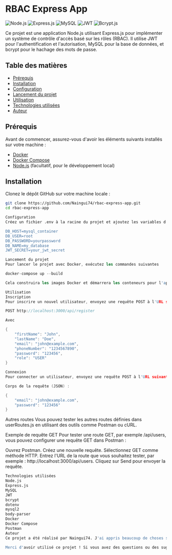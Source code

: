 # RBAC Express App
![Node.js](https://img.shields.io/badge/Node.js-339933?style=flat&logo=node.js&logoColor=white)
![Express.js](https://img.shields.io/badge/Express.js-000000?style=flat&logo=express&logoColor=white)
![MySQL](https://img.shields.io/badge/MySQL-00758F?style=flat&logo=mysql&logoColor=white)
![JWT](https://img.shields.io/badge/JSON%20Web%20Token-000000?style=flat&logo=json-web-tokens&logoColor=white)
![Bcrypt.js](https://img.shields.io/badge/bcrypt.js-FD6D2F?style=flat&logo=bcrypt&logoColor=white)

Ce projet est une application Node.js utilisant Express.js pour implémenter un système de contrôle d'accès basé sur les rôles (RBAC). Il utilise JWT pour l'authentification et l'autorisation, MySQL pour la base de données, et bcrypt pour le hachage des mots de passe.

## Table des matières

- [Prérequis](#prérequis)
- [Installation](#installation)
- [Configuration](#configuration)
- [Lancement du projet](#lancement-du-projet)
- [Utilisation](#utilisation)
- [Technologies utilisées](#technologies-utilisées)
- [Auteur](#auteur)

## Prérequis

Avant de commencer, assurez-vous d'avoir les éléments suivants installés sur votre machine :

- [Docker](https://www.docker.com/)
- [Docker Compose](https://docs.docker.com/compose/)
- [Node.js](https://nodejs.org/) (facultatif, pour le développement local)

## Installation

Clonez le dépôt GitHub sur votre machine locale :

```sh
git clone https://github.com/Naingui74/rbac-express-app.git
cd rbac-express-app

Configuration
Créez un fichier .env à la racine du projet et ajoutez les variables d'environnement nécessaires :

DB_HOST=mysql_container
DB_USER=root
DB_PASSWORD=yourpassword
DB_NAME=my_database
JWT_SECRET=your_jwt_secret

```
```s
Lancement du projet
Pour lancer le projet avec Docker, exécutez les commandes suivantes 

docker-compose up --build

Cela construira les images Docker et démarrera les conteneurs pour l'application Node.js et la base de données MySQL.

```
```h
Utilisation
Inscription
Pour inscrire un nouvel utilisateur, envoyez une requête POST à l'URL suivante :

POST http://localhost:3000/api/register

Avec 

{
    "firstName": "John",
    "lastName": "Doe",
    "email": "john@example.com",
    "phoneNumber": "1234567890",
    "password": "123456",
    "role": "USER"
}

Connexion
Pour connecter un utilisateur, envoyez une requête POST à l'URL suivante :

Corps de la requête (JSON) :

{
    "email": "john@example.com",
    "password": "123456"
}
```
Autres routes
Vous pouvez tester les autres routes définies dans userRoutes.js en utilisant des outils comme Postman ou cURL.

Exemple de requête GET
Pour tester une route GET, par exemple /api/users, vous pouvez configurer une requête GET dans Postman :

Ouvrez Postman.
Créez une nouvelle requête.
Sélectionnez GET comme méthode HTTP.
Entrez l'URL de la route que vous souhaitez tester, par exemple : http://localhost:3000/api/users.
Cliquez sur Send pour envoyer la requête.
```sh
Technologies utilisées
Node.js
Express.js
MySQL
JWT
bcrypt
dotenv
mysql2
body-parser
Docker
Docker Compose
Postman
Auteur
Ce projet a été réalisé par Naingui74. J'ai appris beaucoup de choses sur RBAC et comment l'implémenter dans une application Node.js, ainsi que sur l'utilisation de JWT pour l'authentification et l'autorisation, MySQL pour la base de données, et bien plus encore.

Merci d'avoir utilisé ce projet ! Si vous avez des questions ou des suggestions, n'hésitez pas à me contacter.

```
